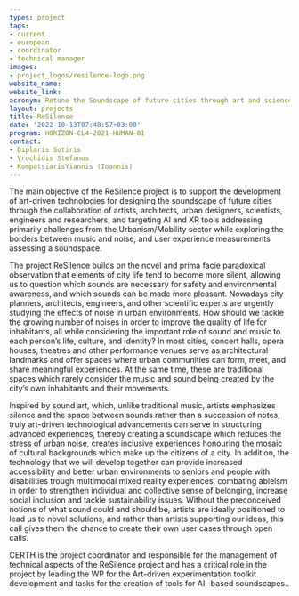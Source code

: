 ```yaml
---
types: project
tags:
- current
- european
- coordinator
- technical manager 
images:
- project_logos/resilence-logo.png
website_name: 
website_link: 
acronym: Retune the Soundscape of future cities through art and science collaboration  
layout: projects
title: ReSilence
date: '2022-10-13T07:48:57+03:00'
program: HORIZON-CL4-2021-HUMAN-01
contact:
- Diplaris Sotiris
- Vrochidis Stefanos
- KompatsiarisYiannis (Ioannis)
---
```

<p>The main objective of the ReSilence project is to support the development of art-driven technologies for designing the soundscape of future cities through the collaboration of artists, architects, urban designers, scientists, engineers and researchers, and targeting AI and XR tools addressing primarily challenges from the Urbanism/Mobility sector while exploring the borders between music and noise, and user experience measurements assessing a soundspace.</p>
<p>The project ReSilence builds on the novel and prima facie paradoxical observation that elements of city life tend to become more silent, allowing us to question which sounds are necessary for safety and environmental awareness, and which sounds can be made more pleasant. Nowadays city planners, architects, engineers, and other scientific experts are urgently studying the effects of noise in urban environments. How should we tackle the growing number of noises in order to improve the quality of life for inhabitants, all while considering the important role of sound and music to each person’s life, culture, and identity? In most cities, concert halls, opera houses, theatres and other performance venues serve as architectural landmarks and offer spaces where urban communities can form, meet, and share meaningful experiences. At the same time, these are traditional spaces which rarely consider the music and sound being created by the city’s own inhabitants and their movements.</p>
<p>Inspired by sound art, which, unlike traditional music, artists emphasizes silence and the space between sounds rather than a succession of notes, truly art-driven technological advancements can serve in structuring advanced experiences, thereby creating a soundscape which reduces the stress of urban noise, creates inclusive experiences honouring the mosaic of cultural backgrounds which make up the citizens of a city. In addition, the technology that we will develop together can provide increased accessibility and better urban environments to seniors and people with disabilities trough multimodal mixed reality experiences, combating ableism in order to strengthen individual and collective sense of belonging, increase social inclusion and tackle sustainability issues. Without the preconceived notions of what sound could and should be, artists are ideally positioned to lead us to novel solutions, and rather than artists supporting our ideas, this call gives them the chance to create their own user cases through open calls.</p>
<p>CERTH is the project coordinator and responsible for the management of technical aspects of the ReSilence project and has a critical role in the project by leading the WP for the Art-driven experimentation toolkit development and tasks for the creation of tools for AI -based soundscapes..</p>
